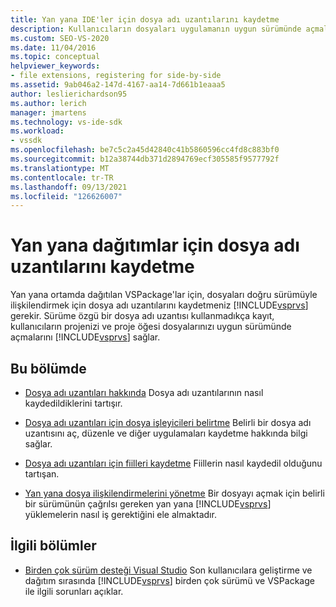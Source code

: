 ```yaml
---
title: Yan yana IDE'ler için dosya adı uzantılarını kaydetme
description: Kullanıcıların dosyaları uygulamanın uygun sürümünde açmalarını sağlayan yan yana dağıtımlar için dosya adı uzantılarını kaydetmeyi Visual Studio.
ms.custom: SEO-VS-2020
ms.date: 11/04/2016
ms.topic: conceptual
helpviewer_keywords:
- file extensions, registering for side-by-side
ms.assetid: 9ab046a2-147d-4167-aa14-7d661b1eaaa5
author: leslierichardson95
ms.author: lerich
manager: jmartens
ms.technology: vs-ide-sdk
ms.workload:
- vssdk
ms.openlocfilehash: be7c5c2a45d42840c41b5860596cc4fd8c883bf0
ms.sourcegitcommit: b12a38744db371d2894769ecf305585f9577792f
ms.translationtype: MT
ms.contentlocale: tr-TR
ms.lasthandoff: 09/13/2021
ms.locfileid: "126626007"
---
```

# <a name="register-file-name-extensions-for-side-by-side-deployments"></a>Yan yana dağıtımlar için dosya adı uzantılarını kaydetme
Yan yana ortamda dağıtılan VSPackage'lar için, dosyaları doğru sürümüyle ilişkilendirmek için dosya adı uzantılarını kaydetmeniz [!INCLUDE[vsprvs](../code-quality/includes/vsprvs_md.md)] gerekir. Sürüme özgü bir dosya adı uzantısı kullanmadıkça kayıt, kullanıcıların projenizi ve proje öğesi dosyalarınızı uygun sürümünde açmalarını [!INCLUDE[vsprvs](../code-quality/includes/vsprvs_md.md)] sağlar.

## <a name="in-this-section"></a>Bu bölümde
- [Dosya adı uzantıları hakkında](../extensibility/about-file-name-extensions.md) Dosya adı uzantılarının nasıl kaydedildiklerini tartışır.

- [Dosya adı uzantıları için dosya işleyicileri belirtme](../extensibility/specifying-file-handlers-for-file-name-extensions.md) Belirli bir dosya adı uzantısını aç, düzenle ve diğer uygulamaları kaydetme hakkında bilgi sağlar.

- [Dosya adı uzantıları için fiilleri kaydetme](../extensibility/registering-verbs-for-file-name-extensions.md) Fiillerin nasıl kaydedil olduğunu tartışan.

- [Yan yana dosya ilişkilendirmelerini yönetme](../extensibility/managing-side-by-side-file-associations.md) Bir dosyayı açmak için belirli bir sürümünün çağrılsı gereken yan yana [!INCLUDE[vsprvs](../code-quality/includes/vsprvs_md.md)] yüklemelerin nasıl iş gerektiğini ele almaktadır.

## <a name="related-sections"></a>İlgili bölümler
- [Birden çok sürüm desteği Visual Studio](../extensibility/supporting-multiple-versions-of-visual-studio.md) Son kullanıcılara geliştirme ve dağıtım sırasında [!INCLUDE[vsprvs](../code-quality/includes/vsprvs_md.md)] birden çok sürümü ve VSPackage ile ilgili sorunları açıklar.

